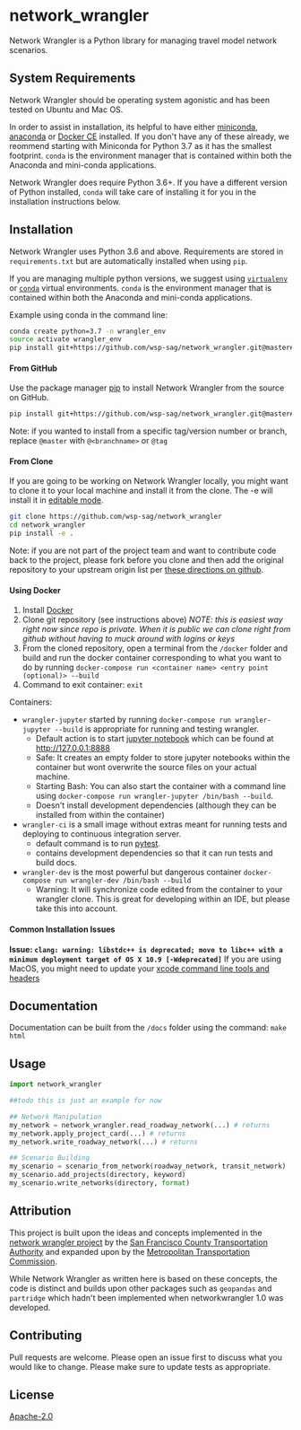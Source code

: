# network_wrangler

Network Wrangler is a Python library for managing travel model network scenarios.

## System Requirements
Network Wrangler should be operating system agonistic and has been tested on Ubuntu and Mac OS.

In order to assist in installation, its helpful to have either [miniconda](https://docs.conda.io/en/latest/miniconda.html), [anaconda](https://docs.conda.io/projects/continuumio-conda/en/latest/user-guide/install/index.html#regular-installation) or [Docker CE](https://docs.docker.com/install/) installed.  If you don't have any of these already, we reommend starting with Miniconda for Python 3.7 as it has the smallest footprint. `conda` is the environment manager that is contained within both the Anaconda and mini-conda applications.

Network Wrangler does require Python 3.6+.  If you have a different version of Python installed, `conda` will take care of installing it for you in the installation instructions below.

## Installation
Network Wrangler uses Python 3.6 and above.  Requirements are stored in `requirements.txt` but are automatically installed when using `pip`.

If you are managing multiple python versions, we suggest using [`virtualenv`](https://virtualenv.pypa.io/en/latest/) or [`conda`](https://conda.io/en/latest/) virtual environments. `conda` is the environment manager that is contained within both the Anaconda and mini-conda applications.

Example using conda in the command line:

```bash
conda create python=3.7 -n wrangler_env
source activate wrangler_env
pip install git+https://github.com/wsp-sag/network_wrangler.git@master#egg=network_wrangler
```

#### From GitHub
Use the package manager [pip](https://pip.pypa.io/en/stable/) to install Network Wrangler from the source on GitHub.

```bash
pip install git+https://github.com/wsp-sag/network_wrangler.git@master#egg=network_wrangler
```

Note: if you wanted to install from a specific tag/version number or branch, replace `@master` with `@<branchname>`  or `@tag`

#### From Clone
If you are going to be working on Network Wrangler locally, you might want to clone it to your local machine and install it from the clone.  The -e will install it in [editable mode](https://pip.pypa.io/en/stable/reference/pip_install/?highlight=editable#editable-installs).

```bash
git clone https://github.com/wsp-sag/network_wrangler
cd network_wrangler
pip install -e .
```

Note: if you are not part of the project team and want to contribute code back to the project, please fork before you clone and then add the original repository to your upstream origin list per [these directions on github](https://help.github.com/en/articles/fork-a-repo).

#### Using Docker

1. Install [Docker](https://docs.docker.com/install/)
2. Clone git repository (see instructions above) *NOTE: this is easiest way right now since repo is private. When it is public we can clone right from github without having to muck around with logins or keys*
3. From the cloned repository, open a terminal from the `/docker` folder and build and run the docker container corresponding to what you want to do by running `docker-compose run <container name> <entry point (optional)> --build`
4. Command to exit container: `exit`

Containers:
 - `wrangler-jupyter` started by running `docker-compose run wrangler-jupyter --build` is appropriate for running and testing wrangler.
   - Default action is to start [jupyter notebook](https://jupyter.org/) which can be found at http://127.0.0.1:8888
   - Safe: It creates an empty folder to store jupyter notebooks within the container but wont overwrite the source files on your actual machine.
   - Starting Bash: You can also start the container with a command line using `docker-compose run wrangler-jupyter /bin/bash --build`.  
   - Doesn't install development dependencies (although they can be installed from within the container)
 - `wrangler-ci` is a small image without extras meant for running tests and deploying to continuous integration server.
   - default command is to run [pytest](https://docs.pytest.org/en/latest/).
   - contains development dependencies so that it can run tests and build docs.
 - `wrangler-dev` is the most powerful but dangerous container `docker-compose run wrangler-dev /bin/bash --build`
   - Warning: It will synchronize code edited from the container to your wrangler clone.  This is great for developing within an IDE, but please take this into account.

#### Common Installation Issues

**Issue: `clang: warning: libstdc++ is deprecated; move to libc++ with a minimum deployment target of OS X 10.9 [-Wdeprecated]`**
If you are using MacOS, you might need to update your [xcode command line tools and headers](https://developer.apple.com/downloads/)

## Documentation
Documentation can be built from the `/docs` folder using the command: `make html`

## Usage
```python
import network_wrangler

##todo this is just an example for now

## Network Manipulation
my_network = network_wrangler.read_roadway_network(...) # returns
my_network.apply_project_card(...) # returns
my_network.write_roadway_network(...) # returns

## Scenario Building
my_scenario = scenario_from_network(roadway_network, transit_network)
my_scenario.add_projects(directory, keyword)
my_scenario.write_networks(directory, format)

```
## Attribution  
This project is built upon the ideas and concepts implemented in the [network wrangler project](https://github.com/sfcta/networkwrangler) by the [San Francisco County Transportation Authority](http://github.com/sfcta) and expanded upon by the [Metropolitan Transportation Commission](https://github.com/BayAreaMetro/NetworkWrangler).

While Network Wrangler as written here is based on these concepts, the code is distinct and builds upon other packages such as `geopandas` and `partridge` which hadn't been implemented when networkwrangler 1.0 was developed.

## Contributing
Pull requests are welcome. Please open an issue first to discuss what you would like to change.
Please make sure to update tests as appropriate.



## License
[Apache-2.0](https://choosealicense.com/licenses/apache-2.0/)
